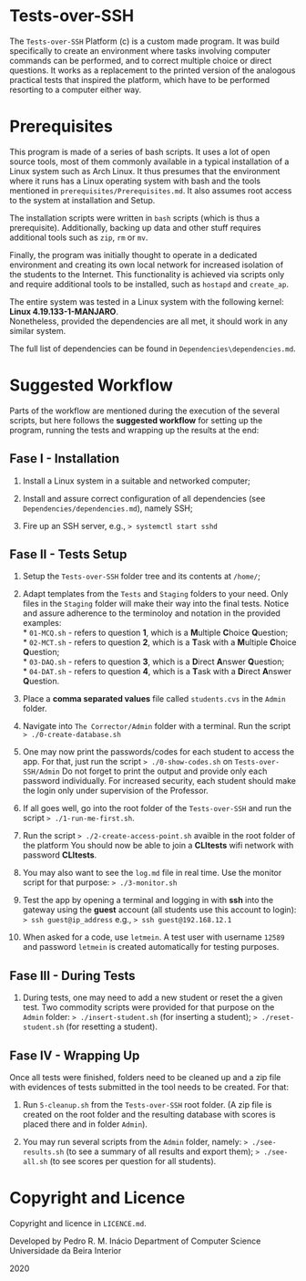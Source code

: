 #   Tests-over-SSH

  The `Tests-over-SSH` Platform (c) is a custom made program.
  It was build specifically to create an environment where tasks involving
  computer commands can be performed, and to correct multiple choice or direct
  questions. It works as a replacement to the printed version of the analogous
  practical tests that inspired the platform,  which have to be performed
  resorting to a computer either way.
   

#   Prerequisites

  This program is made of a series of bash scripts. It uses a lot of open 
  source tools, most of them commonly available in a typical installation of
  a Linux system such as Arch Linux. It thus presumes that the environment 
  where it runs has a Linux operating system with bash and the tools mentioned
  in `prerequisites/Prerequisites.md`. It also assumes root access to the 
  system at installation and Setup.

  The installation scripts were written in `bash` scripts (which is thus a 
  prerequisite). Additionally, backing up data and other stuff requires 
  additional tools such as `zip`, `rm` or `mv`.

  Finally, the program was initially thought to operate in a dedicated 
  environment and creating its own local network for increased isolation of
  the students to the Internet. This functionality is achieved via scripts
  only and require additional tools to be installed, such as `hostapd` 
  and `create_ap`. 

  The entire system was tested in a Linux system with the following kernel:
  **Linux 4.19.133-1-MANJARO**.  
  Nonetheless, provided the dependencies are all met, it should work in any
  similar system.

  The full list of dependencies can be found in `Dependencies\dependencies.md`.


#   Suggested Workflow

  Parts of the workflow are mentioned during the execution of the several
  scripts, but here follows the **suggested workflow** for setting up the
  program, running the tests and wrapping up the results at the end:


##  Fase I - Installation 

  1. Install a Linux system in a suitable and networked computer;

  2. Install and assure correct configuration of all dependencies
  (see `Dependencies/dependencies.md`), namely SSH;

  3. Fire up an SSH server, e.g., 
  `> systemctl start sshd`


##  Fase II - Tests Setup

  1. Setup the `Tests-over-SSH` folder tree and its contents at
  `/home/`;

  2. Adapt templates from the `Tests` and `Staging` folders to your need. 
  Only files in the `Staging` folder will make their way into the final tests.
  Notice and assure adherence to the terminoloy and notation in the provided
  examples:  
    * `01-MCQ.sh` - refers to question **1**, which is a **M**ultiple 
    **C**hoice **Q**uestion;  
    * `02-MCT.sh` - refers to question **2**, which is a **T**ask with a 
    **M**ultiple **C**hoice **Q**uestion;  
    * `03-DAQ.sh` - refers to question **3**, which is a **D**irect 
    **A**nswer **Q**uestion;  
    * `04-DAT.sh` - refers to question **4**, which is a **T**ask with a 
    **D**irect **A**nswer **Q**uestion.  

  3. Place a **comma separated values** file called `students.cvs` in
  the `Admin` folder. 

  4. Navigate into `The Corrector/Admin` folder with a terminal. Run the
  script 
  `> ./0-create-database.sh`

  5. One may now print the passwords/codes for each student to access the 
  app. For that, just run the script
  `> ./0-show-codes.sh` on `Tests-over-SSH/Admin`
  Do not forget to print the output and provide only each password 
  individually. For increased security, each student should make the login 
  only under supervision of the Professor.

  6. If all goes well, go into the root folder of the `Tests-over-SSH` and
  run the script 
  `> ./1-run-me-first.sh`.

  7. Run the script
  `> ./2-create-access-point.sh` avaible in the root folder of the platform
  You should now be able to join a **CLItests** wifi network with 
  password **CLItests**.  

  8. You may also want to see the `log.md` file in real time. Use the monitor
  script for that purpose:
  `> ./3-monitor.sh`

  9. Test the app by opening a terminal and logging in with **ssh** into the 
  gateway using the **guest** account (all students use this account to login):
  `> ssh guest@ip_address`
  e.g.,
  `> ssh guest@192.168.12.1`

  10. When asked for a code, use `letmein`. A test user with username `12589`
  and password `letmein` is created automatically for testing purposes.


##  Fase III - During Tests 

  1. During tests, one may need to add a new student or reset the a given 
  test. Two commodity scripts were provided for that purpose on the `Admin`
  folder:
  `> ./insert-student.sh` (for inserting a student);
  `> ./reset-student.sh` (for resetting a student).


##  Fase IV - Wrapping Up

  Once all tests were finished, folders need to be cleaned up and a zip file
  with evidences of tests submitted in the tool needs to be created. For that:

  1. Run `5-cleanup.sh` from the `Tests-over-SSH` root folder.
  (A zip file is created on the root folder and the resulting database with 
  scores is placed there and in folder `Admin`).

  2. You may run several scripts from the `Admin` folder, namely:
  `> ./see-results.sh` (to see a summary of all results and export them);
  `> ./see-all.sh`     (to see scores per question for all students).

#   Copyright and Licence

  Copyright and licence in `LICENCE.md`.

  Developed by Pedro R. M. Inácio
  Department of Computer Science   
  Universidade da Beira Interior  

  2020
